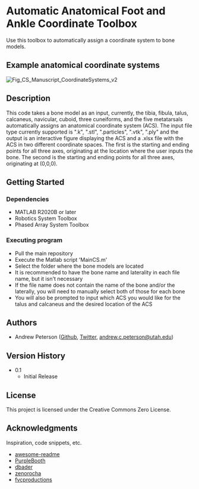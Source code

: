 # Automatic Anatomical Foot and Ankle Coordinate Toolbox

Use this toolbox to automatically assign a coordinate system to bone models.

## Example anatomical coordinate systems

![Fig_CS_Manuscript_CoordinateSystems_v2](https://github.com/Lenz-Lab/AAFACT/assets/70289972/9beab321-2de5-40a1-9bb1-667924df24a9)

## Description

This code takes a bone model as an input, currently, the tibia, fibula, talus, calcaneus, navicular, cuboid, three cuneiforms, and the five metatarsals automatically assigns an anatomical coordinate system (ACS). The input file type currently supported is ".k", ".stl", ".particles", ".vtk", ".ply" and the output is an interactive figure displaying the ACS and a .xlsx file with the ACS in two different coordinate spaces. The first is the starting and ending points for all three axes, originating at the location where the user inputs the bone. The second is the starting and ending points for all three axes, originating at (0,0,0).

## Getting Started

### Dependencies

* MATLAB R2020B or later
* Robotics System Toolbox
* Phased Array System Toolbox

### Executing program

* Pull the main repository
* Execute the Matlab script 'MainCS.m'
* Select the folder where the bone models are located
* It is recommended to have the bone name and laterality in each file name, but it isn't necessary
* If the file name does not contain the name of the bone and/or the laterally, you will need to manually select both of those for each bone
* You will also be prompted to input which ACS you would like for the talus and calcaneus and the desired location of the ACS

## Authors

* Andrew Peterson ([Github](https://github.com/AndrewCPeters0n), [Twitter](https://twitter.com/AndrewCPeters0n), andrew.c.peterson@utah.edu)

## Version History

* 0.1
    * Initial Release

## License

This project is licensed under the Creative Commons Zero License.

## Acknowledgments

Inspiration, code snippets, etc.
* [awesome-readme](https://github.com/matiassingers/awesome-readme)
* [PurpleBooth](https://gist.github.com/PurpleBooth/109311bb0361f32d87a2)
* [dbader](https://github.com/dbader/readme-template)
* [zenorocha](https://gist.github.com/zenorocha/4526327)
* [fvcproductions](https://gist.github.com/fvcproductions/1bfc2d4aecb01a834b46)
